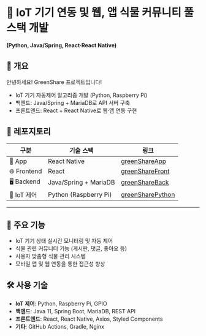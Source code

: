# 🌱 IoT 기기 연동 및 웹, 앱 식물 커뮤니티 풀스택 개발  
**(Python, Java/Spring, React·React Native)**  

## 📖 개요
안녕하세요! GreenShare 프로젝트입니다! 
- IoT 기기 자동제어 알고리즘 개발 (Python, Raspberry Pi)
- 백엔드: Java/Spring + MariaDB로 API 서버 구축
- 프론트엔드: React + React Native로 웹·앱 연동 구현

## 🔗 레포지토리

| 구분         | 기술 스택                         | 링크                                                        |
|--------------|----------------------------------|-------------------------------------------------------------|
| 📱 App       | React Native                      | [greenShareApp](https://github.com/PangJin97/greenShareApp) |
| 🌐 Frontend  | React                              | [greenShareFront](https://github.com/PangJin97/greenShareFront) |
| 🖥️ Backend   | Java/Spring + MariaDB              | [greenShareBack](https://github.com/PangJin97/greenShareBack) |
| 🤖 IoT 제어  | Python (Raspberry Pi)              | [greenSharePython](https://github.com/PangJin97/greenSharePython) |

---

## 📌 주요 기능
- IoT 기기 상태 실시간 모니터링 및 자동 제어
- 식물 관련 커뮤니티 기능 (게시판, 댓글, 좋아요 등)
- 사용자 맞춤형 식물 관리 시스템
- 모바일 앱 및 웹 연동을 통한 접근성 향상

## 🛠️ 사용 기술
- **IoT 제어**: Python, Raspberry Pi, GPIO
- **백엔드**: Java 11, Spring Boot, MariaDB, REST API
- **프론트엔드**: React, React Native, Axios, Styled Components
- **기타**: GitHub Actions, Gradle, Nginx

